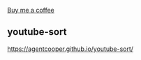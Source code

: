 [Buy me a coffee](https://www.paypal.com/cgi-bin/webscr?cmd=_s-xclick&hosted_button_id=6MC84DWHEEHXY&source=url)

## youtube-sort

https://agentcooper.github.io/youtube-sort/
